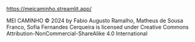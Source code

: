 https://meicaminho.streamlit.app/

MEI CAMINHO © 2024 by Fabio Augusto Ramalho, Matheus de Sousa Franco, Sofia Fernandes Cerqueira is licensed under Creative Commons Attribution-NonCommercial-ShareAlike 4.0 International
